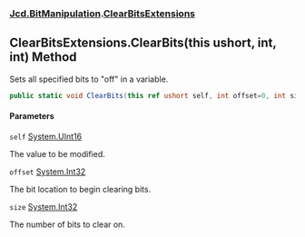 ### [Jcd.BitManipulation](Jcd.BitManipulation.md 'Jcd.BitManipulation').[ClearBitsExtensions](Jcd.BitManipulation.ClearBitsExtensions.md 'Jcd.BitManipulation.ClearBitsExtensions')

## ClearBitsExtensions.ClearBits(this ushort, int, int) Method

Sets all specified bits to "off" in a variable.

```csharp
public static void ClearBits(this ref ushort self, int offset=0, int size=16);
```
#### Parameters

<a name='Jcd.BitManipulation.ClearBitsExtensions.ClearBits(thisushort,int,int).self'></a>

`self` [System.UInt16](https://docs.microsoft.com/en-us/dotnet/api/System.UInt16 'System.UInt16')

The value to be modified.

<a name='Jcd.BitManipulation.ClearBitsExtensions.ClearBits(thisushort,int,int).offset'></a>

`offset` [System.Int32](https://docs.microsoft.com/en-us/dotnet/api/System.Int32 'System.Int32')

The bit location to begin clearing bits.

<a name='Jcd.BitManipulation.ClearBitsExtensions.ClearBits(thisushort,int,int).size'></a>

`size` [System.Int32](https://docs.microsoft.com/en-us/dotnet/api/System.Int32 'System.Int32')

The number of bits to clear on.